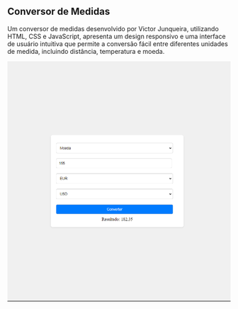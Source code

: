 ## Conversor de Medidas

Um conversor de medidas desenvolvido por Victor Junqueira, utilizando HTML, CSS e JavaScript, apresenta um design responsivo e uma interface de usuário intuitiva que permite a conversão fácil entre diferentes unidades de medida, incluindo distância, temperatura e moeda. 

![Imagem Conversor](conversor-pic.png)